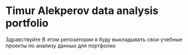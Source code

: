 # Timur Alekperov data analysis portfolio
Здравствуйте
В этом репозитории я буду выкладывать свои учебные проекты по анализу данных для портфолио
